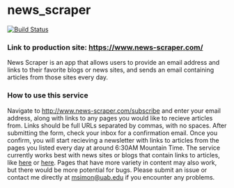 # news_scraper
[![Build Status](https://travis-ci.org/msimon42/news_scraper.svg?branch=master)](https://travis-ci.org/msimon42/news_scraper)
### Link to production site: https://www.news-scraper.com/

News Scraper is an app that allows users to provide an email address and links to their favorite blogs or news sites, and sends an email containing articles from those sites every day.  

### How to use this service 

Navigate to http://www.news-scraper.com/subscribe and enter your email address, along with links to any pages you would like to recieve articles from. Links should be full URLs separated by commas, with no spaces. After submitting the form, check your inbox for a confirmation email. Once you confirm, you will start recieving a newsletter with links to articles from the pages you listed every day at around 6:30AM Mountain Time. The service currently works best with news sites or blogs that contain links to articles, like [here](https://www.slashdot.org) or [here](https://www.bbc.com/news). Pages that have more variety in content may also work, but there would be more potential for bugs. Please submit an issue or contact me directly at msimon@uab.edu if you encounter any problems.
